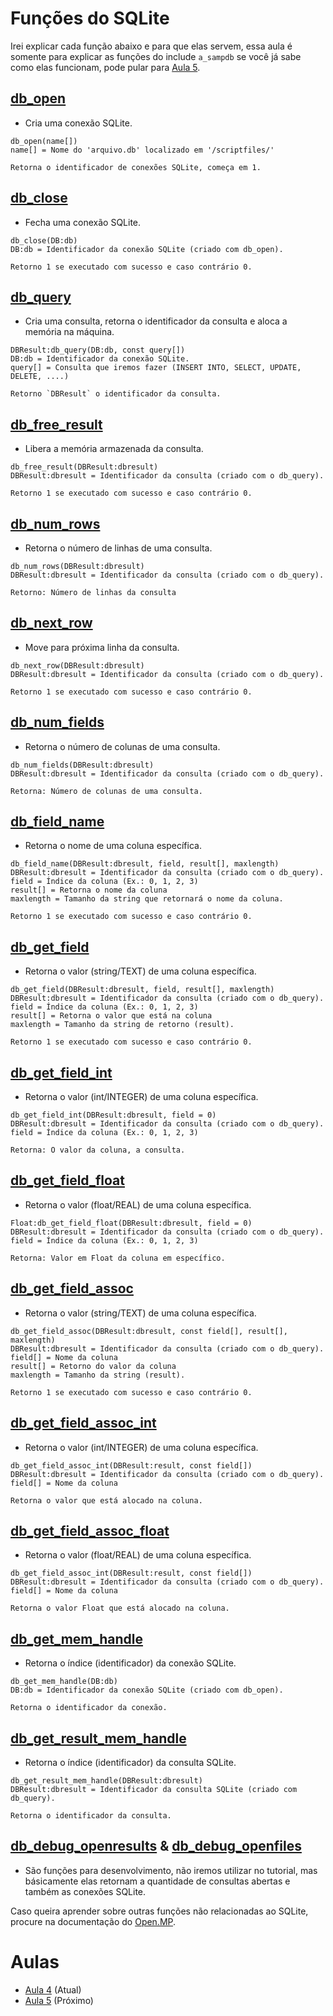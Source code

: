 # Funções do SQLite
Irei explicar cada função abaixo e para que elas servem, essa aula é somente para explicar as funções do include `a_sampdb` se você já sabe como elas funcionam, pode pular para [Aula 5](Aulas/Aula_5.md).

## [db_open](https://www.open.mp/docs/scripting/functions/db_open)
- Cria uma conexão SQLite.
```pwn
db_open(name[])
name[] = Nome do 'arquivo.db' localizado em '/scriptfiles/'

Retorna o identificador de conexões SQLite, começa em 1.
```

## [db_close](https://www.open.mp/docs/scripting/functions/db_close)
- Fecha uma conexão SQLite.
```pwn
db_close(DB:db)
DB:db = Identificador da conexão SQLite (criado com db_open).

Retorno 1 se executado com sucesso e caso contrário 0.
```

## [db_query](https://www.open.mp/docs/scripting/functions/db_query)
- Cria uma consulta, retorna o identificador da consulta e aloca a memória na máquina.
```pwn
DBResult:db_query(DB:db, const query[])
DB:db = Identificador da conexão SQLite.
query[] = Consulta que iremos fazer (INSERT INTO, SELECT, UPDATE, DELETE, ....)

Retorno `DBResult` o identificador da consulta.
```

## [db_free_result](https://www.open.mp/docs/scripting/functions/db_free_result)
- Libera a memória armazenada da consulta.
```pwn
db_free_result(DBResult:dbresult)
DBResult:dbresult = Identificador da consulta (criado com o db_query).

Retorno 1 se executado com sucesso e caso contrário 0.
```

## [db_num_rows](https://www.open.mp/docs/scripting/functions/db_num_rows)
- Retorna o número de linhas de uma consulta.
```pwn
db_num_rows(DBResult:dbresult)
DBResult:dbresult = Identificador da consulta (criado com o db_query).

Retorno: Número de linhas da consulta
```

## [db_next_row](https://www.open.mp/docs/scripting/functions/db_next_row)
- Move para próxima linha da consulta.
```pwn
db_next_row(DBResult:dbresult)
DBResult:dbresult = Identificador da consulta (criado com o db_query).

Retorno 1 se executado com sucesso e caso contrário 0.
```

## [db_num_fields](https://www.open.mp/docs/scripting/functions/db_num_fields)
- Retorna o número de colunas de uma consulta.
```pwn
db_num_fields(DBResult:dbresult)
DBResult:dbresult = Identificador da consulta (criado com o db_query).

Retorna: Número de colunas de uma consulta.
```

## [db_field_name](https://www.open.mp/docs/scripting/functions/db_field_name)
- Retorna o nome de uma coluna específica.
```pwn
db_field_name(DBResult:dbresult, field, result[], maxlength)
DBResult:dbresult = Identificador da consulta (criado com o db_query).
field = Índice da coluna (Ex.: 0, 1, 2, 3)
result[] = Retorna o nome da coluna
maxlength = Tamanho da string que retornará o nome da coluna.

Retorno 1 se executado com sucesso e caso contrário 0.
```

## [db_get_field](https://www.open.mp/docs/scripting/functions/db_get_field)
- Retorna o valor (string/TEXT) de uma coluna específica.
```pwn
db_get_field(DBResult:dbresult, field, result[], maxlength)
DBResult:dbresult = Identificador da consulta (criado com o db_query).
field = Índice da coluna (Ex.: 0, 1, 2, 3)
result[] = Retorna o valor que está na coluna
maxlength = Tamanho da string de retorno (result).

Retorno 1 se executado com sucesso e caso contrário 0.
```

## [db_get_field_int](https://www.open.mp/docs/scripting/functions/db_get_field_int)
- Retorna o valor (int/INTEGER) de uma coluna específica.
```pwn
db_get_field_int(DBResult:dbresult, field = 0)
DBResult:dbresult = Identificador da consulta (criado com o db_query).
field = Índice da coluna (Ex.: 0, 1, 2, 3)

Retorna: O valor da coluna, a consulta.
```

## [db_get_field_float](https://www.open.mp/docs/scripting/functions/db_get_field_float)
- Retorna o valor (float/REAL) de uma coluna específica.
```pwn
Float:db_get_field_float(DBResult:dbresult, field = 0)
DBResult:dbresult = Identificador da consulta (criado com o db_query).
field = Índice da coluna (Ex.: 0, 1, 2, 3)

Retorna: Valor em Float da coluna em específico.
```

## [db_get_field_assoc](https://www.open.mp/docs/scripting/functions/db_get_field_assoc)
- Retorna o valor (string/TEXT) de uma coluna específica.
```pwn
db_get_field_assoc(DBResult:dbresult, const field[], result[], maxlength)
DBResult:dbresult = Identificador da consulta (criado com o db_query).
field[] = Nome da coluna 
result[] = Retorno do valor da coluna
maxlength = Tamanho da string (result).

Retorno 1 se executado com sucesso e caso contrário 0.
```

## [db_get_field_assoc_int](https://www.open.mp/docs/scripting/functions/db_get_field_assoc_int)
- Retorna o valor (int/INTEGER) de uma coluna específica.
```pwn
db_get_field_assoc_int(DBResult:result, const field[])
DBResult:dbresult = Identificador da consulta (criado com o db_query).
field[] = Nome da coluna

Retorna o valor que está alocado na coluna.
```

## [db_get_field_assoc_float](https://www.open.mp/docs/scripting/functions/db_get_field_assoc_float)
- Retorna o valor (float/REAL) de uma coluna específica.
```pwn
db_get_field_assoc_int(DBResult:result, const field[])
DBResult:dbresult = Identificador da consulta (criado com o db_query).
field[] = Nome da coluna

Retorna o valor Float que está alocado na coluna.
```

## [db_get_mem_handle](https://www.open.mp/docs/scripting/functions/db_get_mem_handle)
- Retorna o índice (identificador) da conexão SQLite.
```pwn
db_get_mem_handle(DB:db)
DB:db = Identificador da conexão SQLite (criado com db_open).

Retorna o identificador da conexão.
```

## [db_get_result_mem_handle](https://www.open.mp/docs/scripting/functions/db_get_result_mem_handle)
- Retorna o índice (identificador) da consulta SQLite.
```pwn
db_get_result_mem_handle(DBResult:dbresult)
DBResult:dbresult = Identificador da consulta SQLite (criado com db_query).

Retorna o identificador da consulta.
```

## [db_debug_openresults](https://www.open.mp/docs/scripting/functions/db_debug_openresults) & [db_debug_openfiles](https://www.open.mp/docs/scripting/functions/db_debug_openfiles)
- São funções para desenvolvimento, não iremos utilizar no tutorial, mas básicamente elas retornam a quantidade de consultas abertas e também as conexões SQLite.

Caso queira aprender sobre outras funções não relacionadas ao SQLite, procure na documentação do [Open.MP](https://www.open.mp/docs).

# Aulas
- [Aula 4](Aulas/Aula_4.md) (Atual)
- [Aula 5](Aulas/Aula_5.md) (Próximo)
